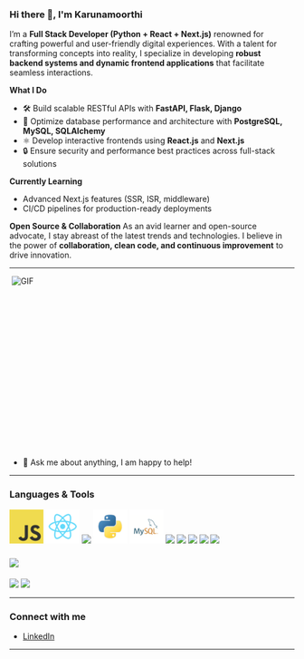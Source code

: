 ### Hi there 👋, I'm Karunamoorthi

I’m a **Full Stack Developer (Python + React + Next.js)** renowned for crafting powerful and user-friendly digital experiences. With a talent for transforming concepts into reality, I specialize in developing **robust backend systems and dynamic frontend applications** that facilitate seamless interactions.

**What I Do**

- 🛠️ Build scalable RESTful APIs with **FastAPI, Flask, Django**
- 🔧 Optimize database performance and architecture with **PostgreSQL, MySQL, SQLAlchemy**
- ⚛️ Develop interactive frontends using **React.js** and **Next.js**
- 🔒 Ensure security and performance best practices across full-stack solutions

**Currently Learning**
- Advanced Next.js features (SSR, ISR, middleware)
- CI/CD pipelines for production-ready deployments

**Open Source & Collaboration**
As an avid learner and open-source advocate, I stay abreast of the latest trends and technologies. I believe in the power of **collaboration, clean code, and continuous improvement** to drive innovation.

---

<img align="right" alt="GIF" src="https://github.com/abhisheknaiidu/abhisheknaiidu/blob/master/code.gif?raw=true" width="500" height="320" />

- 💬 Ask me about anything, I am happy to help!

---

### **Languages & Tools**

<code><img width="60" src="https://raw.githubusercontent.com/github/explore/80688e429a7d4ef2fca1e82350fe8e3517d3494d/topics/javascript/javascript.png"></code>
<code><img width="60" src="https://raw.githubusercontent.com/github/explore/80688e429a7d4ef2fca1e82350fe8e3517d3494d/topics/react/react.png"></code>
<code><img width="60" src="https://www.vectorlogo.zone/logos/nextjs/nextjs-ar21.svg"></code>
<code><img width="60" src="https://raw.githubusercontent.com/github/explore/80688e429a7d4ef2fca1e82350fe8e3517d3494d/topics/python/python.png"></code>
<code><img width="60" src="https://raw.githubusercontent.com/github/explore/80688e429a7d4ef2fca1e82350fe8e3517d3494d/topics/mysql/mysql.png"></code>
<code><img width="60" src="https://www.vectorlogo.zone/logos/postgresql/postgresql-icon.svg"></code>
<code><img width="60" src="https://www.vectorlogo.zone/logos/palletsprojects_flask/palletsprojects_flask-ar21~v2.svg"></code>
<code><img width="60" src="https://www.vectorlogo.zone/logos/amazon_aws/amazon_aws-ar21.svg"></code>
<code><img width="60" src="https://upload.vectorlogo.zone/logos/djangoproject/images/987d061e-1b91-4e4a-aa41-e6fc343d2cd7.svg"></code>
<code><img width="60" src="https://www.vectorlogo.zone/logos/djangoproject/djangoproject-ar21.svg"></code>
### <code><img width="60" src="https://www.vectorlogo.zone/logos/github/github-icon.svg"></code>
<code><img width="60" src="https://www.vectorlogo.zone/logos/git-scm/git-scm-icon.svg"></code>
<code><img width="60" src="https://www.vectorlogo.zone/logos/atlassian_jira/atlassian_jira-icon.svg"></code>

---

### **Connect with me**
- [LinkedIn](https://www.linkedin.com/in/karuna-moorthi-983b73278/)

---
